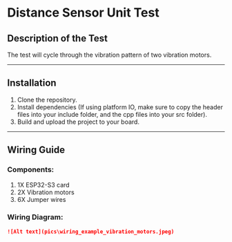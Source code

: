 # Distance Sensor Unit Test

## Description of the Test
The test will cycle through the vibration pattern of two vibration motors.

---

## Installation
1. Clone the repository.
2. Install dependencies (If using platform IO, make sure to copy the header files into your include folder, and the cpp files into your src folder).
3. Build and upload the project to your board.

---

## Wiring Guide
### Components:
1. 1X ESP32-S3 card
2. 2X Vibration motors
3. 6X Jumper wires

### Wiring Diagram:

```markdown
![Alt text](pics\wiring_example_vibration_motors.jpeg)

